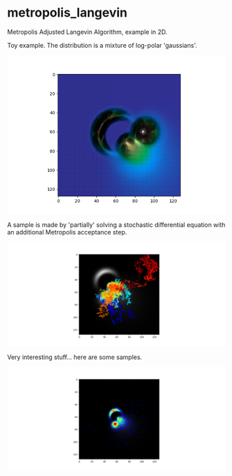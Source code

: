 # metropolis_langevin
Metropolis Adjusted Langevin Algorithm, example in 2D.

Toy example. The distribution is a mixture of log-polar 'gaussians'.

![image](distribution.png)

A sample is made by 'partially' solving a stochastic differential equation with an additional Metropolis acceptance step.

![image](random_walk.png)

Very interesting stuff... here are some samples.

![image](samps.png)
